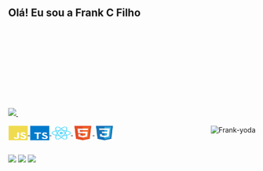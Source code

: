 ## Olá! Eu sou a Frank C Filho 
 <div>
  <a href="https://github.com/frank159">
  <img height="180em" src="https://github-readme-stats.vercel.app/api?username=frank159&show_icons=true&theme=dracula&include_all_commits=true&count_private=true"/>
  <img height="180em" https://github-readme-stats-eight-theta.vercel.app/api?frank159=matheusdias20&show_icons=true&theme=react&include_all_commits=true&count_private=true
<div>
<div style="display: inline_block"><br>
  <img align="center" alt="Frank-Js" height="30" width="40" src="https://raw.githubusercontent.com/devicons/devicon/master/icons/javascript/javascript-plain.svg">
  <img align="center" alt="Frank-Ts" height="30" width="40" src="https://raw.githubusercontent.com/devicons/devicon/master/icons/typescript/typescript-plain.svg">
  <img align="center" alt="Frank-React" height="30" width="40" src="https://raw.githubusercontent.com/devicons/devicon/master/icons/react/react-original.svg">
  <img align="center" alt="Frank-HTML" height="30" width="40" src="https://raw.githubusercontent.com/devicons/devicon/master/icons/html5/html5-original.svg">
  <img align="center" alt="Frank-CSS" height="30" width="40" src="https://raw.githubusercontent.com/devicons/devicon/master/icons/css3/css3-original.svg">
  <img align="right" alt="Frank-yoda" src="https://blog.uiclap.com/wp-content/uploads/sites/3/2020/08/gato-digitando.gif">
</div>
  
  ##
 
<div> 
  <a href="https://www.instagram.com/________f.r.a.n.k________/" target="_blank"><img src="https://img.shields.io/badge/-Instagram-%23E4405F?style=for-the-badge&logo=instagram&logoColor=white" target="_blank"></a>
  <a href = "mailto: frankcf60@gmail.com"><img src="https://img.shields.io/badge/-Gmail-%23333?style=for-the-badge&logo=gmail&logoColor=white" target="_blank"></a>
  <a href="https://www.linkedin.com/in/frank-de-castro-filho/" target="_blank"><img src="https://img.shields.io/badge/-LinkedIn-%230077B5?style=for-the-badge&logo=linkedin&logoColor=white" target="_blank"></a> 
 
</div>
